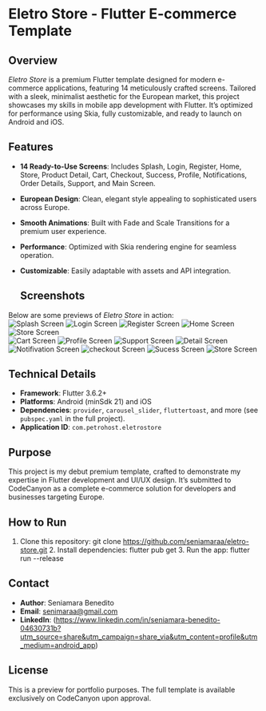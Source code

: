 # Eletro Store - Flutter E-commerce Template

## Overview  
*Eletro Store* is a premium Flutter template designed for modern e-commerce applications, featuring 14 meticulously crafted screens. Tailored with a sleek, minimalist aesthetic for the European market, this project showcases my skills in mobile app development with Flutter. It’s optimized for performance using Skia, fully customizable, and ready to launch on Android and iOS.

## Features  
- **14 Ready-to-Use Screens**: Includes Splash, Login, Register, Home, Store, Product Detail, Cart, Checkout, Success, Profile, Notifications, Order Details, Support, and Main Screen.  
- **European Design**: Clean, elegant style appealing to sophisticated users across Europe.  
- **Smooth Animations**: Built with Fade and Scale Transitions for a premium user experience.  
- **Performance**: Optimized with Skia rendering engine for seamless operation.  
- **Customizable**: Easily adaptable with assets and API integration.

   ## Screenshots  
Below are some previews of *Eletro Store* in action:  
![Splash Screen](screenshots/splah.jpg) 
![Login Screen](screenshots/login.jpg) 
![Register Screen](screenshots/register.jpg)
![Home Screen](screenshots/home.jpg)    
![Store Screen](screenshots/shop.jpg)  
![Cart Screen](screenshots/cart.jpg) 
![Profile Screen](screenshots/perfil.jpg)
![Support Screen](screenshots/suport.jpg) 
![Detail Screen](screenshots/detail.jpg) 
![Notifivation Screen](screenshots/not.jpg) 
![checkout Screen](screenshots/check.jpg) 
![Sucess Screen](screenshots/sucess.jpg) 
![Store Screen](screenshots/shop.jpg) 

## Technical Details  
- **Framework**: Flutter 3.6.2+  
- **Platforms**: Android (minSdk 21) and iOS  
- **Dependencies**: `provider`, `carousel_slider`, `fluttertoast`, and more (see `pubspec.yaml` in the full project).  
- **Application ID**: `com.petrohost.eletrostore`  

## Purpose  
This project is my debut premium template, crafted to demonstrate my expertise in Flutter development and UI/UX design. It’s submitted to CodeCanyon as a complete e-commerce solution for developers and businesses targeting Europe.

## How to Run  
1. Clone this repository:
   git clone https://github.com/seniamaraa/eletro-store.git
   2. Install dependencies:
      flutter pub get
   3. Run the app:
      flutter run --release
      

## Contact  
- **Author**: Seniamara Benedito 
- **Email**: senimaraa@gmail.com  
- **LinkedIn**: (https://www.linkedin.com/in/seniamara-benedito-04630731b?utm_source=share&utm_campaign=share_via&utm_content=profile&utm_medium=android_app)

## License  
This is a preview for portfolio purposes. The full template is available exclusively on CodeCanyon upon approval.

